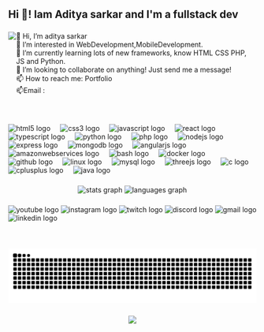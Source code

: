 <h2 align="left">Hi 👋!  Iam Aditya sarkar and I'm a fullstack dev</h2>

###

<a><img   align="left" height="170" src="https://cdn.discordapp.com/avatars/935849927832109176/02f669ffe1ec29f6e34a512d9e42ec5d.png"  /></a>

###

<p align="left">👋 Hi, I’m aditya sarkar<br>👀 I’m interested in WebDevelopment,MobileDevelopment.<br>🌱 I’m currently learning lots of new frameworks, know HTML CSS PHP, JS and Python.<br>💞️ I’m looking to collaborate on anything! Just send me a message!<br>📫 How to reach me:<a> Portfolio</a><br>
📫Email : 
</p>
<br>

###

<div align="left">
  <a><img   src="https://cdn.jsdelivr.net/gh/devicons/devicon/icons/html5/html5-original.svg" height="30" alt="html5 logo"  /></a>
  <img   width="12" />
  <a><img   src="https://cdn.jsdelivr.net/gh/devicons/devicon/icons/css3/css3-original.svg" height="30" alt="css3 logo"  /></a>
  <img   width="12" />
  <a><img   src="https://cdn.jsdelivr.net/gh/devicons/devicon/icons/javascript/javascript-original.svg" height="30" alt="javascript logo"  /></a>
  <img   width="12" />
  <a><img   src="https://cdn.jsdelivr.net/gh/devicons/devicon/icons/react/react-original.svg" height="30" alt="react logo"  /></a>
  <img   width="12" />
  <a><img   src="https://cdn.jsdelivr.net/gh/devicons/devicon/icons/typescript/typescript-original.svg" height="30" alt="typescript logo"  /></a>
  <img   width="12" />
  <a><img   src="https://cdn.jsdelivr.net/gh/devicons/devicon/icons/python/python-original.svg" height="30" alt="python logo"  /></a>
  <img   width="12" />
  <a><img   src="https://cdn.jsdelivr.net/gh/devicons/devicon/icons/php/php-original.svg" height="30" alt="php logo"  /></a>
  <img   width="12" />
  <a><img   src="https://cdn.simpleicons.org/nodedotjs/339933" height="30" alt="nodejs logo"  /></a>
  <img   width="12" />
  <a><img   src="https://skillicons.dev/icons?i=express" height="30" alt="express logo"  /></a>
  <img   width="12" />
  <a><img   src="https://cdn.simpleicons.org/mongodb/47A248" height="30" alt="mongodb logo"  /></a>
  <img   width="12" />
  <a><img   src="https://cdn.simpleicons.org/angular/DD0031" height="30" alt="angularjs logo"  /></a>
  <img   width="12" />
  <a><img   src="https://cdn.simpleicons.org/amazonwebservices/FF9900" height="30" alt="amazonwebservices logo"  /></a>
  <img   width="12" />
  <a><img   src="https://cdn.simpleicons.org/gnubash/4EAA25" height="30" alt="bash logo"  /></a>
  <img   width="12" />
  <a><img   src="https://cdn.simpleicons.org/docker/2496ED" height="30" alt="docker logo"  /></a>
  <img   width="12" />
  <a><img   src="https://skillicons.dev/icons?i=github" height="30" alt="github logo"  /></a>
  <img   width="12" />
  <a><img   src="https://cdn.jsdelivr.net/gh/devicons/devicon/icons/linux/linux-original.svg" height="30" alt="linux logo"  /></a>
  <img   width="12" />
  <a><img   src="https://cdn.jsdelivr.net/gh/devicons/devicon/icons/mysql/mysql-original.svg" height="30" alt="mysql logo"  /></a>
  <img   width="12" />
  <a><img   src="https://skillicons.dev/icons?i=threejs" height="30" alt="threejs logo"  /></a>
  <img   width="12" />
  <a><img   src="https://cdn.simpleicons.org/c/A8B9CC" height="30" alt="c logo"  /></a>
  <img   width="12" />
  <a><img   src="https://cdn.jsdelivr.net/gh/devicons/devicon/icons/cplusplus/cplusplus-original.svg" height="30" alt="cplusplus logo"  /></a>
  <img   width="12" />
  <a><img   src="https://cdn.jsdelivr.net/gh/devicons/devicon/icons/java/java-original.svg" height="30" alt="java logo"  /></a>
</div>

###

<div align="center">
  <a><img   src="https://github-readme-stats.vercel.app/api?username=Meghraj-parashar&hide_title=false&hide_rank=true&show_icons=true&include_all_commits=true&count_private=true&disable_animations=false&theme=dracula&locale=en&hide_border=true" height="150" alt="stats graph"  /></a>
  <a><img   src="https://github-readme-stats.vercel.app/api/top-langs?username=Meghraj-parashar&locale=en&hide_title=false&layout=compact&card_width=320&langs_count=5&theme=dracula&hide_border=false" height="150" alt="languages graph"  /></a>
</div>

###

<div align="left">
  <a><img   src="https://img.shields.io/static/v1?message=Youtube&logo=youtube&label=&color=FF0000&logoColor=white&labelColor=&style=for-the-badge" height="35" alt="youtube logo"  /></a>
  <a><img   src="https://img.shields.io/static/v1?message=Instagram&logo=instagram&label=&color=E4405F&logoColor=white&labelColor=&style=for-the-badge" height="35" alt="instagram logo"  /></a>
  <a><img   src="https://img.shields.io/static/v1?message=Twitch&logo=twitch&label=&color=9146FF&logoColor=white&labelColor=&style=for-the-badge" height="35" alt="twitch logo"  /></a>
  <a><img   src="https://img.shields.io/static/v1?message=Discord&logo=discord&label=&color=7289DA&logoColor=white&labelColor=&style=for-the-badge" height="35" alt="discord logo"  /></a>
  <a><img   src="https://img.shields.io/static/v1?message=Gmail&logo=gmail&label=&color=D14836&logoColor=white&labelColor=&style=for-the-badge" height="35" alt="gmail logo"  /></a>
  <a><img   src="https://img.shields.io/static/v1?message=LinkedIn&logo=linkedin&label=&color=0077B5&logoColor=white&labelColor=&style=for-the-badge" height="35" alt="linkedin logo"  /></a>
</div>

###

<br clear="both">

<a><img   src="https://raw.githubusercontent.com/Meghraj-parashar/Meghraj-parashar/output/snake.svg" alt="Snake animation" /></a>

###
<div align="center">
  <img src="https://profile-counter.glitch.me/ninjaBlazer/count.svg?"  />
</div>

###
###
